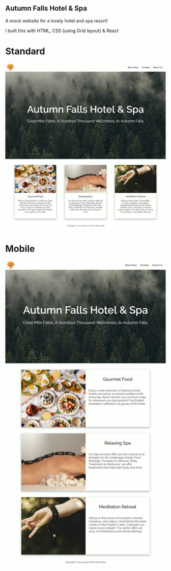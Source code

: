 ## Autumn Falls Hotel & Spa

A mock website for a lovely hotel and spa resort!

I built this with HTML, CSS (using Grid layout) & React

# Standard

![](screenshot/screenshot-autumn-falls.jpg)

# Mobile

![](screenshot/screenshot-autumn-falls-1280.jpg)